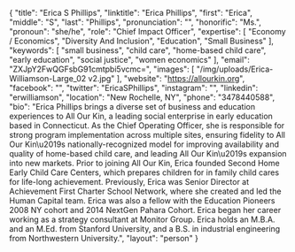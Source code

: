 {
  "title": "Erica S Phillips",
  "linktitle": "Erica Phillips",
  "first": "Erica",
  "middle": "S",
  "last": "Phillips",
  "pronunciation": "",
  "honorific": "Ms.",
  "pronoun": "she/he",
  "role": "Chief Impact Officer",
  "expertise": [
    "Economy / Economics",
    "Diversity And Inclusion",
    "Education",
    "Small Business"
  ],
  "keywords": [
    "small business",
    "child care",
    "home-based child care",
    "early education",
    "social justice",
    "women economics"
  ],
  "email": "ZXJpY2FwQGFsbG91cmtpbi5vcmc=",
  "images": [
    "/img/uploads/Erica-Williamson-Large_02 v2.jpg"
  ],
  "website": "https://allourkin.org",
  "facebook": "",
  "twitter": "EricaSPhillips",
  "instagram": "",
  "linkedin": "erwilliamson",
  "location": "New Rochelle, NY",
  "phone": "3478440588",
  "bio": "Erica Phillips brings a diverse set of business and education experiences to All Our Kin, a leading social enterprise in early education based in Connecticut. As the Chief Operating Officer, she is responsible for strong program implementation across multiple sites, ensuring fidelity to All Our Kin\u2019s nationally-recognized model for improving availability and quality of home-based child care, and leading All Our Kin\u2019s expansion into new markets. Prior to joining All Our Kin, Erica founded Second Home Early Child Care Centers, which prepares children for in family child cares for life-long achievement. Previously, Erica was Senior Director at Achievement First Charter School Network, where she created and led the Human Capital team. Erica was also a fellow with the Education Pioneers 2008 NY cohort and 2014 NextGen Pahara Cohort. Erica began her career working as a strategy consultant at Monitor Group. Erica holds an M.B.A. and an M.Ed. from Stanford University, and a B.S. in industrial engineering from Northwestern University.",
  "layout": "person"
}
